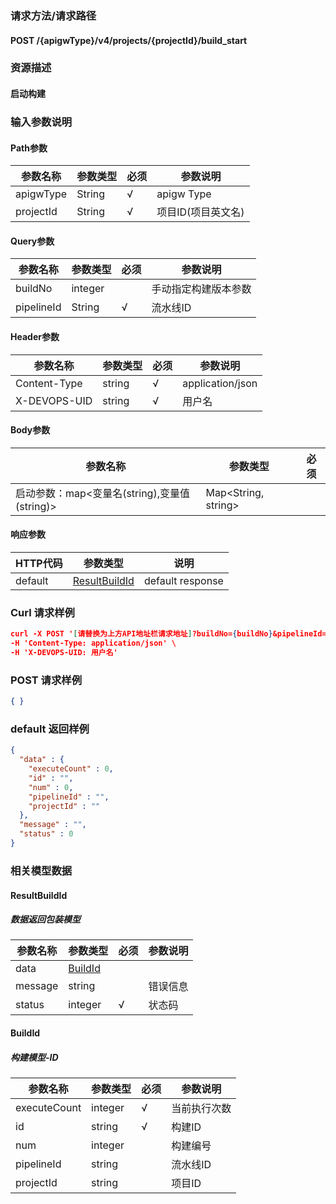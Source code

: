### 请求方法/请求路径
#### POST /{apigwType}/v4/projects/{projectId}/build_start
### 资源描述
#### 启动构建
### 输入参数说明
#### Path参数

| 参数名称      | 参数类型   | 必须  | 参数说明        |
| --------- | ------ | --- | ----------- |
| apigwType | String | √   | apigw Type  |
| projectId | String | √   | 项目ID(项目英文名) |

#### Query参数

| 参数名称       | 参数类型    | 必须  | 参数说明       |
| ---------- | ------- | --- | ---------- |
| buildNo    | integer |     | 手动指定构建版本参数 |
| pipelineId | String  | √   | 流水线ID      |

#### Header参数

| 参数名称         | 参数类型   | 必须  | 参数说明             |
| ------------ | ------ | --- | ---------------- |
| Content-Type | string | √   | application/json |
| X-DEVOPS-UID | string | √   | 用户名              |

#### Body参数

| 参数名称                              | 参数类型                | 必须  |
| --------------------------------- | ------------------- | --- |
| 启动参数：map<变量名(string),变量值(string)> | Map<String, string> |     |

#### 响应参数

| HTTP代码  | 参数类型                            | 说明               |
| ------- | ------------------------------- | ---------------- |
| default | [ResultBuildId](#ResultBuildId) | default response |

### Curl 请求样例

```Json
curl -X POST '[请替换为上方API地址栏请求地址]?buildNo={buildNo}&pipelineId={pipelineId}' \
-H 'Content-Type: application/json' \
-H 'X-DEVOPS-UID: 用户名' 
```

### POST 请求样例

```Json
{ }
```

### default 返回样例

```Json
{
  "data" : {
    "executeCount" : 0,
    "id" : "",
    "num" : 0,
    "pipelineId" : "",
    "projectId" : ""
  },
  "message" : "",
  "status" : 0
}
```

### 相关模型数据
#### ResultBuildId
##### 数据返回包装模型

| 参数名称    | 参数类型                | 必须  | 参数说明 |
| ------- | ------------------- | --- | ---- |
| data    | [BuildId](#BuildId) |     |      |
| message | string              |     | 错误信息 |
| status  | integer             | √   | 状态码  |

#### BuildId
##### 构建模型-ID

| 参数名称         | 参数类型    | 必须  | 参数说明   |
| ------------ | ------- | --- | ------ |
| executeCount | integer | √   | 当前执行次数 |
| id           | string  | √   | 构建ID   |
| num          | integer |     | 构建编号   |
| pipelineId   | string  |     | 流水线ID  |
| projectId    | string  |     | 项目ID   |

 
